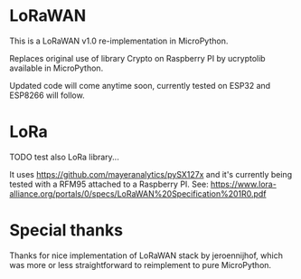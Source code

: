 # LoRaWAN
This is a LoRaWAN v1.0 re-implementation in MicroPython.

Replaces original use of library Crypto on Raspberry PI by ucryptolib available in MicroPython.

Updated code will come anytime soon, currently tested on ESP32 and ESP8266 will follow.

# LoRa
TODO test also LoRa library...


It uses https://github.com/mayeranalytics/pySX127x and it's currently being tested with a RFM95 attached to a Raspberry PI.
See: https://www.lora-alliance.org/portals/0/specs/LoRaWAN%20Specification%201R0.pdf

# Special thanks
Thanks for nice implementation of LoRaWAN stack by jeroennijhof, which was more or less straightforward to reimplement to pure MicroPython.

